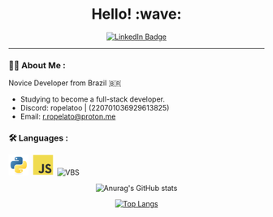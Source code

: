 <div align="center">
  <h1>
    Hello!
    :wave:
  </h1>
</div>

<div id="badges"align="center">
  <a href="https://www.linkedin.com/in/renan-ropelato/">
    <img src="https://img.shields.io/badge/LinkedIn-blue?style=for-the-badge&logo=linkedin&logoColor=white" alt="LinkedIn Badge"/>
  </a>
</div>

---

### 👨‍💻 About Me :
Novice Developer from Brazil 🇧🇷
- Studying to become a full-stack developer.
- Discord: ropelatoo | (220701036929613825)
- Email: r.ropelato@proton.me

### :hammer_and_wrench: Languages :
<div>
    <img src="https://github.com/devicons/devicon/blob/master/icons/python/python-original.svg" title="Python" alt="Python" width="40" height="40"/>&nbsp;
    <img src="https://github.com/devicons/devicon/blob/master/icons/javascript/javascript-original.svg" title="JavaScript" alt="JavaScript" width="40" height="40"/>&nbsp;
    <img src="https://cdn-icons-png.flaticon.com/512/5968/5968389.png" title="Visual Basic for Application" alt="VBS" width="40" height="40"/>&nbsp;
</div>



<div align="center">

![Anurag's GitHub stats](https://github-readme-stats.vercel.app/api?username=ropelatoo&show_icons=true&theme=tokyonight)
  
[![Top Langs](https://github-readme-stats.vercel.app/api/top-langs/?username=ropelatoo&layout=compact&theme=tokyonight)](https://github.com/anuraghazra/github-readme-stats)

</div>
